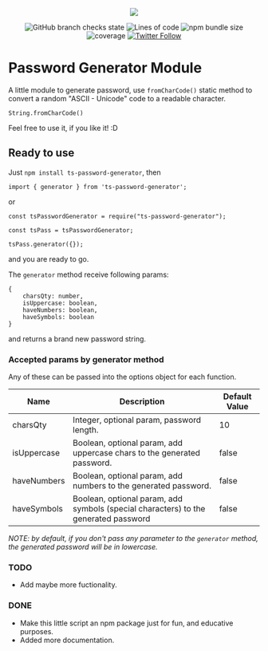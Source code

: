 <p align="center">
    <img src="https://user-images.githubusercontent.com/20530235/124830986-a5f70200-df48-11eb-8800-22eaed9b21ba.png?sanitize=true">
</p>
<p align="center">
    <img alt="GitHub branch checks state" src="https://img.shields.io/github/checks-status/fsjorgeluis/password-generator/main">
    <img alt="Lines of code" src="https://img.shields.io/tokei/lines/github/fsjorgeluis/password-generator">
    <img alt="npm bundle size" src="https://img.shields.io/bundlephobia/minzip/ts-password-generator">
    <img src="https://img.shields.io/coveralls/github/badges/shields" alt="coverage">
    <a href="https://twitter.com/intent/follow?screen_name=fsjorgeluis">
        <img alt="Twitter Follow" src="https://img.shields.io/twitter/follow/fsjorgeluis?logo=twitter&logoColor=blue&style=social">
    </a>
</p>

# Password Generator Module

A little module to generate password, use ``fromCharCode()`` static method to convert a random "ASCII - Unicode" code to a readable character.  
```
String.fromCharCode()
```
Feel free to use it, if you like it! :D

## Ready to use
Just ``npm install ts-password-generator``, then 

```
import { generator } from 'ts-password-generator';
``` 
or
```
const tsPasswordGenerator = require("ts-password-generator");

const tsPass = tsPasswordGenerator;

tsPass.generator({});
```
and you are ready to go.

The ``generator`` method receive following params:
```
{ 
    charsQty: number, 
    isUppercase: boolean, 
    haveNumbers: boolean, 
    haveSymbols: boolean 
}
```
and returns a brand new password string.

### Accepted params by generator method
Any of these can be passed into the options object for each function.

| Name                     | Description                                                                                                    | Default Value |
|--------------------------|----------------------------------------------------------------------------------------------------------------|---------------|
| charsQty                 | Integer, optional param, password length.                                                                      | 10            |
| isUppercase              | Boolean, optional param, add uppercase chars to the generated password.                                        | false         |
| haveNumbers              | Boolean, optional param, add numbers to the generated password.                                                | false         |
| haveSymbols              | Boolean, optional param, add symbols (special characters) to the generated password                            | false         |

*NOTE: by default, if you don't pass any parameter to the ``generator`` method, the generated password will be in lowercase.*

### TODO
* Add maybe more fuctionality.

### DONE
* Make this little script an npm package just for fun, and educative purposes.
* Added more documentation.